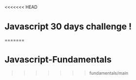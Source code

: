 <<<<<<< HEAD
# Javascript 30 days challenge !
=======
# Javascript-Fundamentals
>>>>>>> fundamentals/main

